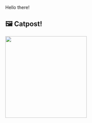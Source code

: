 Hello there!



## 🖼️ Catpost!

<sub>
    <img src="https://cdn2.thecatapi.com/images/bfu.jpg" height="256">
</sub>

